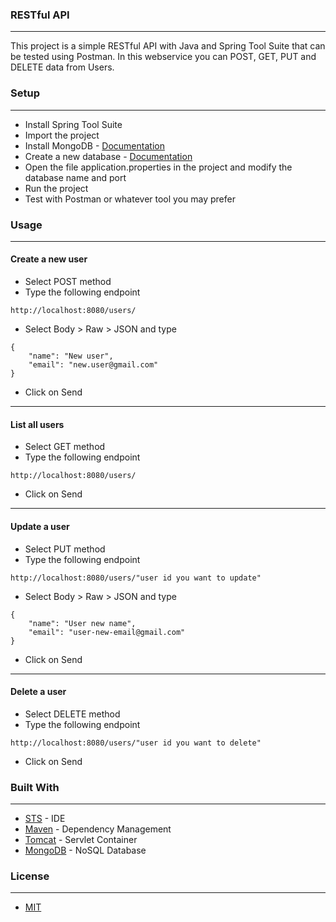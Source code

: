 ### RESTful API
---
This project is a simple RESTful API with Java and Spring Tool Suite that can be tested using Postman. In this webservice you can POST, GET, PUT and DELETE data from Users.

### Setup
---
* Install Spring Tool Suite
* Import the project
* Install MongoDB - [Documentation](https://docs.mongodb.com/v3.2/administration/install-community/)
* Create a new database - [Documentation](https://docs.mongodb.com/manual/tutorial/getting-started/)
* Open the file application.properties in the project and modify the database name and port
* Run the project
* Test with Postman or whatever tool you may prefer

### Usage
---
#### Create a new user
* Select POST method
* Type the following endpoint
```
http://localhost:8080/users/
```
* Select Body > Raw > JSON and type
```
{
    "name": "New user",
    "email": "new.user@gmail.com"
}
```
* Click on Send
---
#### List all users
* Select GET method
* Type the following endpoint
```
http://localhost:8080/users/
```

* Click on Send

---
#### Update a user
* Select PUT method
* Type the following endpoint
```
http://localhost:8080/users/"user id you want to update"
```
* Select Body > Raw > JSON and type
```
{
    "name": "User new name",
    "email": "user-new-email@gmail.com"
}
```

* Click on Send
---
#### Delete a user
* Select DELETE method
* Type the following endpoint
```
http://localhost:8080/users/"user id you want to delete"
```
* Click on Send


### Built With
---
* [STS](https://spring.io/tools) - IDE
* [Maven](https://maven.apache.org) - Dependency Management
* [Tomcat](http://tomcat.apache.org) - Servlet Container
* [MongoDB](https://www.mongodb.com) - NoSQL Database

### License
---
* [MIT](https://choosealicense.com/licenses/mit/)
